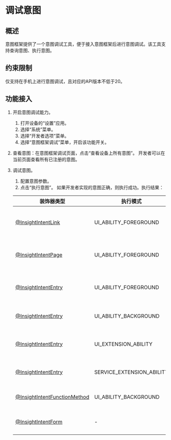 # 调试意图

<!--Kit: Ability Kit-->
<!--Subsystem: Ability-->
<!--Owner: @linjunjie6-->
<!--Designer: @zhangyafei-echo-->
<!--Tester: @lixueqing513-->
<!--Adviser: @huipeizi-->

## 概述
意图框架提供了一个意图调试工具，便于接入意图框架后进行意图调试。该工具支持查询意图、执行意图。

## 约束限制
仅支持在手机上进行意图调试，且对应的API版本不低于20。

## 功能接入

1. 开启意图调试能力。
     1. 打开设备的“设置”应用。
     2. 选择“系统”菜单。
     3. 选择“开发者选项”菜单。
     4. 选择“意图框架调试”菜单，开启该功能开关。
2. 查看意图：在意图框架调试页面，点击“查看设备上所有意图”。
   开发者可以在当前页面查看所有已注册的意图。
3. 调试意图。
     1. 配置意图参数。
     2. 点击“执行意图”。
        如果开发者实现的意图正确，则执行成功。执行结果：

      | 装饰器类型 | 执行模式 | 意图调用结果 |
      | --------- | --------- | -------- |
      | [@InsightIntentLink](../../application-dev/reference/apis-ability-kit/js-apis-app-ability-InsightIntentDecorator.md#insightintentlink) | UI_ABILITY_FOREGROUND | 页面跳转，下方出现半模态窗口展示意图调用返回结果。 |
      | [@InsightIntentPage](../../application-dev/reference/apis-ability-kit/js-apis-app-ability-InsightIntentDecorator.md#insightintentpage) | UI_ABILITY_FOREGROUND | 页面跳转，下方出现半模态窗口展示意图调用返回结果。 |
      | [@InsightIntentEntry](../../application-dev/reference/apis-ability-kit/js-apis-app-ability-InsightIntentDecorator.md#insightintententry) | UI_ABILITY_FOREGROUND | 页面跳转，下方出现半模态窗口展示意图调用返回结果。 |
      | [@InsightIntentEntry](../../application-dev/reference/apis-ability-kit/js-apis-app-ability-InsightIntentDecorator.md#insightintententry) | UI_ABILITY_BACKGROUND | 下方出现半模态窗口展示意图调用返回结果。 |
      | [@InsightIntentEntry](../../application-dev/reference/apis-ability-kit/js-apis-app-ability-InsightIntentDecorator.md#insightintententry)| UI_EXTENSION_ABILITY | 下方出现半模态窗口展示内嵌[UIExtensionAbility](../../application-dev/reference/apis-ability-kit/js-apis-app-ability-uiExtensionAbility.md#uiextensionability)页面。 |
      | <!--DelRow--> [@InsightIntentEntry](../../application-dev/reference/apis-ability-kit/js-apis-app-ability-InsightIntentDecorator.md#insightintententry) | SERVICE_EXTENSION_ABILITY | 下方出现半模态窗口展示意图调用返回结果。 |
      | [@InsightIntentFunctionMethod](../../application-dev/reference/apis-ability-kit/js-apis-app-ability-InsightIntentDecorator.md#insightintentfunctionmethod) | UI_ABILITY_BACKGROUND | 下方出现半模态窗口展示意图调用返回结果。 |
      | [@InsightIntentForm](../../application-dev/reference/apis-ability-kit/js-apis-app-ability-InsightIntentDecorator.md#insightintentform) | - | 内嵌卡片页面，点击卡片可跳转至应用 |
